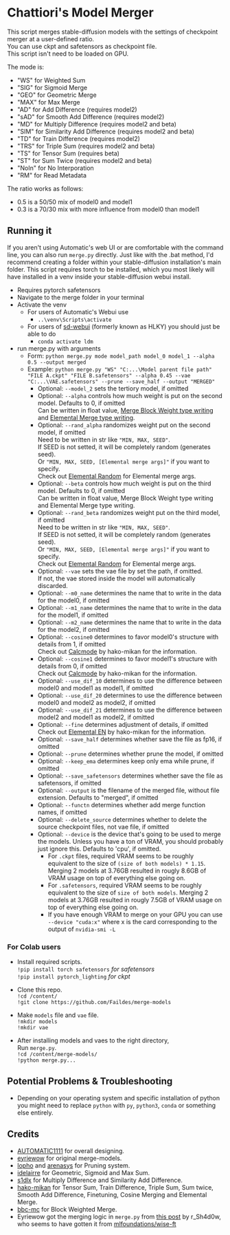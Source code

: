 # Chattiori's Model Merger

This script merges stable-diffusion models with the settings of checkpoint merger at a user-defined ratio.  
You can use ckpt and safetensors as checkpoint file.  
This script isn't need to be loaded on GPU.

The mode is:

- "WS" for Weighted Sum
- "SIG" for Sigmoid Merge
- "GEO" for Geometric Merge
- "MAX" for Max Merge
- "AD" for Add Difference (requires model2)
- "sAD" for Smooth Add Difference (requires model2)
- "MD" for Multiply Difference (requires model2 and beta)
- "SIM" for Similarity Add Difference (requires model2 and beta)
- "TD" for Train Difference (requires model2)
- "TRS" for Triple Sum (requires model2 and beta)
- "TS" for Tensor Sum (requires beta)
- "ST" for Sum Twice (requires model2 and beta)
- "NoIn" for No Interporation
- "RM" for Read Metadata

The ratio works as follows:

- 0.5 is a 50/50 mix of model0 and model1
- 0.3 is a 70/30 mix with more influence from model0 than model1

## Running it

If you aren't using Automatic's web UI or are comfortable with the command line, you can also run `merge.py` directly.
Just like with the .bat method, I'd recommend creating a folder within your stable-diffusion installation's main folder. This script requires torch to be installed, which you most likely will have installed in a venv inside your stable-diffusion webui install.
- Requires pytorch safetensors
- Navigate to the merge folder in your terminal
- Activate the venv
  - For users of Automatic's Webui use
    - `..\venv\Scripts\activate`
  - For users of [sd-webui](https://github.com/sd-webui/stable-diffusion-webui) (formerly known as HLKY) you should just be able to do
    - `conda activate ldm`
- run merge.py with arguments
  - Form: `python merge.py mode model_path model_0 model_1 --alpha 0.5 --output merged`
  - Example: `python merge.py "WS" "C:...\Model parent file path" "FILE A.ckpt" "FILE B.safetensors" --alpha 0.45 --vae "C:...\VAE.safetensors" --prune --save_half --output "MERGED"`
    - Optional: `--model_2` sets the tertiory model, if omitted
    - Optional: `--alpha` controls how much weight is put on the second model. Defaults to 0, if omitted  
    Can be written in float value, [Merge Block Weight type writing](https://github.com/bbc-mc/sdweb-merge-block-weighted-gui/blob/master/README.md) and [Elemental Merge type writing](https://github.com/hako-mikan/sd-webui-supermerger/blob/main/elemental_en.md).
    - Optional: `--rand_alpha` randomizes weight put on the second model, if omitted  
    Need to be written in str like `"MIN, MAX, SEED"`.  
    If SEED is not setted, it will be completely random (generates seed).  
    Or `"MIN, MAX, SEED, [Elemental merge args]"` if you want to specify.  
    Check out [Elemental Random](https://github.com/Faildes/merge-models/blob/main/elemental_random.md) for Elemental merge args.
    - Optional: `--beta` controls how much weight is put on the third model. Defaults to 0, if omitted  
    Can be written in float value, Merge Block Weight type writing and Elemental Merge type writing.
    - Optional: `--rand_beta` randomizes weight put on the third model, if omitted  
    Need to be written in str like `"MIN, MAX, SEED"`.   
    If SEED is not setted, it will be completely random (generates seed).  
    Or `"MIN, MAX, SEED, [Elemental merge args]"` if you want to specify.  
    Check out [Elemental Random](https://github.com/Faildes/merge-models/blob/main/elemental_random.md) for Elemental merge args.
    - Optional: `--vae` sets the vae file by set the path, if omitted.  
      If not, the vae stored inside the model will automatically discarded.
    - Optional: `--m0_name` determines the name that to write in the data for the model0, if omitted
    - Optional: `--m1_name` determines the name that to write in the data for the model1, if omitted
    - Optional: `--m2_name` determines the name that to write in the data for the model2, if omitted
    - Optional: `--cosine0` determines to favor model0's structure with details from 1, if omitted  
    Check out [Calcmode](https://github.com/hako-mikan/sd-webui-supermerger/blob/main/calcmode_en.md) by hako-mikan for the information.
    - Optional: `--cosine1` determines to favor model1's structure with details from 0, if omitted  
    Check out [Calcmode](https://github.com/hako-mikan/sd-webui-supermerger/blob/main/calcmode_en.md) by hako-mikan for the information.
    - Optional: `--use_dif_10` determines to use the difference between model0 and model1 as model1, if omitted
    - Optional: `--use_dif_20` determines to use the difference between model0 and model2 as model2, if omitted
    - Optional: `--use_dif_21` determines to use the difference between model2 and model1 as model2, if omitted
    - Optional: `--fine` determines adjustment of details, if omitted  
    Check out [Elemental EN](https://github.com/hako-mikan/sd-webui-supermerger/blob/main/elemental_en.md#adjust) by hako-mikan for the information.
    - Optional: `--save_half` determines whether save the file as fp16, if omitted
    - Optional: `--prune` determines whether prune the model, if omitted
    - Optional: `--keep_ema` determines keep only ema while prune, if omitted
    - Optional: `--save_safetensors` determines whether save the file as safetensors, if omitted
    - Optional: `--output` is the filename of the merged file, without file extension. Defaults to "merged", if omitted
    - Optional: `--functn` determines whether add merge function names, if omitted
    - Optional: `--delete_source` determines whether to delete the source checkpoint files, not vae file, if omitted
    - Optional: `--device` is the device that's going to be used to merge the models. Unless you have a ton of VRAM, you should probably just ignore this. Defaults to 'cpu', if omitted.
      - For `.ckpt` files, required VRAM seems to be roughly equivalent to the size of `(size of both models) * 1.15`. Merging 2 models at 3.76GB resulted in rougly 8.6GB of VRAM usage on top of everything else going on.
      - For `.safetensors`, required VRAM seems to be roughly equivalent to the size of `size of both models`. Merging 2 models at 3.76GB resulted in rougly 7.5GB of VRAM usage on top of everything else going on.
      - If you have enough VRAM to merge on your GPU you can use `--device "cuda:x"` where x is the card corresponding to the output of `nvidia-smi -L`

### For Colab users

- Install required scripts.  
`!pip install torch safetensors` *for safetensors*  
`!pip install pytorch_lighting` *for ckpt*  

- Clone this repo.  
`!cd /content/`  
`!git clone https://github.com/Faildes/merge-models`

- Make `models` file and `vae` file.  
`!mkdir models`  
`!mkdir vae`

- After installing models and vaes to the right directory,  
Run `merge.py`.   
`!cd /content/merge-models/`  
`!python merge.py...`

## Potential Problems & Troubleshooting

- Depending on your operating system and specific installation of python you might need to replace `python` with `py`, `python3`, `conda` or something else entirely.

## Credits

- [AUTOMATIC1111](https://github.com/AUTOMATIC1111/stable-diffusion-webui) for overall designing.
- [eyriewow](https://github.com/eyriewow/merge-models) for original merge-models.
- [lopho](https://github.com/lopho/stable-diffusion-prune) and [arenasys](https://github.com/arenasys/stable-diffusion-webui-model-toolkit) for Pruning system.
- [idelairre](https://github.com/idelairre/sd-merge-models) for Geometric, Sigmoid and Max Sum.
- [s1dlx](https://github.com/s1dlx/meh) for Multiply Difference and Similarity Add Difference.
- [hako-mikan](https://github.com/hako-mikan/sd-webui-supermerger) for Tensor Sum, Train Difference, Triple Sum, Sum twice, Smooth Add Difference, Finetuning, Cosine Merging and Elemental Merge.
- [bbc-mc](https://github.com/bbc-mc/sdweb-merge-block-weighted-gui) for Block Weighted Merge.
- Eyriewow got the merging logic in `merge.py` from [this post](https://discord.com/channels/1010980909568245801/1011008178957320282/1018117933894996038) by r_Sh4d0w, who seems to have gotten it from [mlfoundations/wise-ft](https://github.com/mlfoundations/wise-ft)
